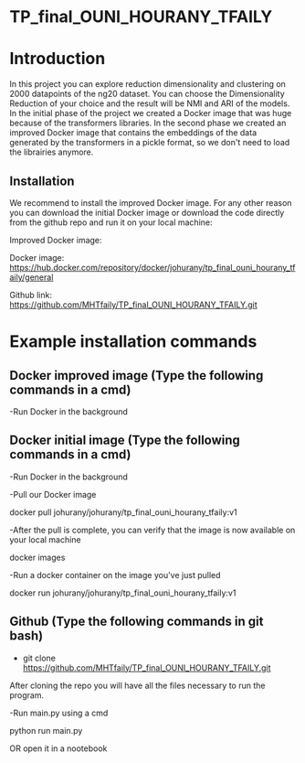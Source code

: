 # TP_final_OUNI_HOURANY_TFAILY

# Introduction

In this project you can explore reduction dimensionality and clustering on 2000 datapoints of the ng20 dataset. You can choose the Dimensionality Reduction of your choice and the result will be NMI and ARI of the models.
In the initial phase of the project we created a Docker image that was huge because of the transformers libraries.
In the second phase we created an improved Docker image that contains the embeddings of the data generated by the transformers in a pickle format, so we don't need to load the librairies anymore.



## Installation

We recommend to install the improved Docker image. For any other reason you can download the initial Docker image or download the code directly from the github repo and run it on your local machine:

Improved Docker image:





Docker image:
https://hub.docker.com/repository/docker/johurany/tp_final_ouni_hourany_tfaily/general

Github link:
https://github.com/MHTfaily/TP_final_OUNI_HOURANY_TFAILY.git

# Example installation commands

## Docker improved image (Type the following commands in a cmd)

-Run Docker in the background




## Docker initial image (Type the following commands in a cmd)

-Run Docker in the background

-Pull our Docker image

docker pull johurany/johurany/tp_final_ouni_hourany_tfaily:v1

-After the pull is complete, you can verify that the image is now available on your local machine

docker images

-Run a docker container on the image you've just pulled

docker run johurany/johurany/tp_final_ouni_hourany_tfaily:v1

## Github (Type the following commands in git bash)

- git clone https://github.com/MHTfaily/TP_final_OUNI_HOURANY_TFAILY.git

After cloning the repo you will have all the files necessary to run the program.

-Run main.py using a cmd

python run main.py

OR open it in a nootebook

